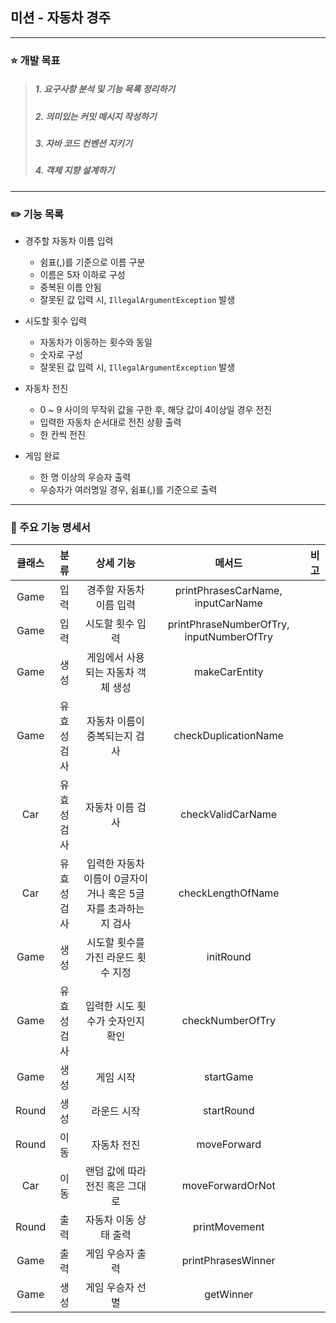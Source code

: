 ## 미션 - 자동차 경주

---
### :star: 개발 목표
> ##### 1. 요구사항 분석 및 기능 목록 정리하기
> ##### 2. 의미있는 커밋 메시지 작성하기
> ##### 3. 자바 코드 컨벤션 지키기 
> ##### 4. 객체 지향 설계하기
---
### :pencil2: 기능 목록
- 경주할 자동차 이름 입력
  - 쉼표(,)를 기준으로 이름 구분
  - 이름은 5자 이하로 구성
  - 중복된 이름 안됨
  - 잘못된 값 입력 시, `IllegalArgumentException` 발생

    
- 시도할 횟수 입력
  - 자동차가 이동하는 횟수와 동일
  - 숫자로 구성
  - 잘못된 값 입력 시, `IllegalArgumentException` 발생


- 자동차 전진
  - 0 ~ 9 사이의 무작위 값을 구한 후, 해당 값이 4이상일 경우 전진
  - 입력한 자동차 순서대로 전진 상황 출력
  - 한 칸씩 전진


- 게임 완료
  - 한 명 이상의 우승자 출력
  - 우승자가 여러명일 경우, 쉼표(,)를 기준으로 출력 
---
### :pencil: 주요 기능 명세서
|클래스|분류|상세 기능|메서드|비고|
|:----:|:---:|:-------:|:---:|:----:|
|Game|입력|경주할 자동차 이름 입력|printPhrasesCarName, inputCarName||
|Game|입력|시도할 횟수 입력|printPhraseNumberOfTry, inputNumberOfTry||
|Game|생성|게임에서 사용되는 자동차 객체 생성|makeCarEntity||
|Game|유효성검사|자동차 이름이 중복되는지 검사|checkDuplicationName||
|Car|유효성 검사|자동차 이름 검사|checkValidCarName||
|Car|유효성 검사|입력한 자동차 이름이 0글자이거나 혹은 5글자를 초과하는지 검사|checkLengthOfName||
|Game|생성|시도할 횟수를 가진 라운드 횟수 지정|initRound||
|Game|유효성 검사|입력한 시도 횟수가 숫자인지 확인|checkNumberOfTry||
|Game|생성|게임 시작|startGame||
|Round|생성|라운드 시작|startRound||
|Round|이동|자동차 전진|moveForward||
|Car|이동|랜덤 값에 따라 전진 혹은 그대로|moveForwardOrNot||
|Round|출력|자동차 이동 상태 출력|printMovement||
|Game|출력|게임 우승자 출력|printPhrasesWinner||
|Game|생성|게임 우승자 선별|getWinner||

